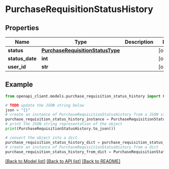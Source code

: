 # PurchaseRequisitionStatusHistory


## Properties

Name | Type | Description | Notes
------------ | ------------- | ------------- | -------------
**status** | [**PurchaseRequisitionStatusType**](PurchaseRequisitionStatusType.md) |  | [optional] 
**status_date** | **int** |  | [optional] 
**user_id** | **str** |  | [optional] 

## Example

```python
from openapi_client.models.purchase_requisition_status_history import PurchaseRequisitionStatusHistory

# TODO update the JSON string below
json = "{}"
# create an instance of PurchaseRequisitionStatusHistory from a JSON string
purchase_requisition_status_history_instance = PurchaseRequisitionStatusHistory.from_json(json)
# print the JSON string representation of the object
print(PurchaseRequisitionStatusHistory.to_json())

# convert the object into a dict
purchase_requisition_status_history_dict = purchase_requisition_status_history_instance.to_dict()
# create an instance of PurchaseRequisitionStatusHistory from a dict
purchase_requisition_status_history_from_dict = PurchaseRequisitionStatusHistory.from_dict(purchase_requisition_status_history_dict)
```
[[Back to Model list]](../README.md#documentation-for-models) [[Back to API list]](../README.md#documentation-for-api-endpoints) [[Back to README]](../README.md)


